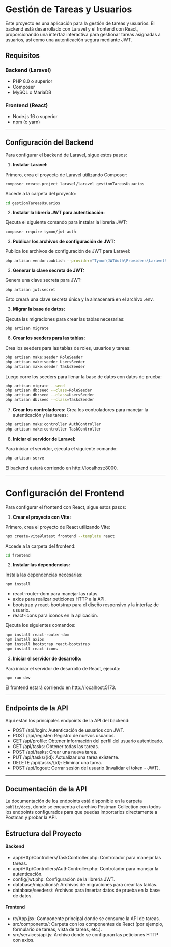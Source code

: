 
# Gestión de Tareas y Usuarios

Este proyecto es una aplicación para la gestión de tareas y usuarios. El backend está desarrollado con Laravel y el frontend con React, proporcionando una interfaz interactiva para gestionar tareas asignadas a usuarios, así como una autenticación segura mediante JWT.

## Requisitos

### Backend (Laravel)
- PHP 8.0 o superior
- Composer
- MySQL o MariaDB
### Frontend (React)
- Node.js 16 o superior
- npm (o yarn)

---
## Configuración del Backend
Para configurar el backend de Laravel, sigue estos pasos:

1. **Instalar Laravel:**

Primero, crea el proyecto de Laravel utilizando Composer:

```bash
composer create-project laravel/laravel gestionTareasUsuarios
```

Accede a la carpeta del proyecto:

```bash
cd gestionTareasUsuarios
```

2. **Instalar la librería JWT para autenticación:**

Ejecuta el siguiente comando para instalar la librería JWT:

```bash
composer require tymon/jwt-auth
```

3. **Publicar los archivos de configuración de JWT:**

Publica los archivos de configuración de JWT para Laravel:
```bash
php artisan vendor:publish --provider="Tymon\JWTAuth\Providers\LaravelServiceProvider"
```
3. **Generar la clave secreta de JWT:**

Genera una clave secreta para JWT:
```bash
php artisan jwt:secret
```
Esto creará una clave secreta única y la almacenará en el archivo .env.


3. **Migrar la base de datos:**

Ejecuta las migraciones para crear las tablas necesarias:

 ```bash
php artisan migrate
```

6. **Crear los seeders para las tablas:**

Crea los seeders para las tablas de roles, usuarios y tareas:
```bash
php artisan make:seeder RoleSeeder
php artisan make:seeder UsersSeeder
php artisan make:seeder TasksSeeder
```
Luego corre los seeders para llenar la base de datos con datos de prueba:
 ```bash
php artisan migrate --seed
php artisan db:seed --class=RoleSeeder
php artisan db:seed --class=UsersSeeder
php artisan db:seed --class=TasksSeeder
```

7. **Crear los controladores:**
Crea los controladores para manejar la autenticación y las tareas:
 ```bash
php artisan make:controller AuthController
php artisan make:controller TaskController
```

8. **Iniciar el servidor de Laravel:**

Para iniciar el servidor, ejecuta el siguiente comando:
```bash
php artisan serve
```
El backend estará corriendo en http://localhost:8000.

---

# Configuración del Frontend
Para configurar el frontend con React, sigue estos pasos:


1. **Crear el proyecto con Vite:**


Primero, crea el proyecto de React utilizando Vite:

```bash
npx create-vite@latest frontend --template react
```

Accede a la carpeta del frontend:
```bash
cd frontend
```

2. **Instalar las dependencias:**

Instala las dependencias necesarias:

 ```bash
npm install
```
- react-router-dom para manejar las rutas.
- axios para realizar peticiones HTTP a la API.
- bootstrap y react-bootstrap para el diseño responsivo y la interfaz de usuario.
- react-icons para iconos en la aplicación.

Ejecuta los siguientes comandos:

```bash
npm install react-router-dom
npm install axios
npm install bootstrap react-bootstrap
npm install react-icons
```

3. **Iniciar el servidor de desarrollo:**

Para iniciar el servidor de desarrollo de React, ejecuta:

 ```bash
npm run dev
```

El frontend estará corriendo en http://localhost:5173.

---

## Endpoints de la API
Aquí están los principales endpoints de la API del backend:

- POST /api/login: Autenticación de usuarios con JWT.
- POST /api/register: Registro de nuevos usuarios.
- GET /api/profile: Obtener información del perfil del usuario autenticado.
- GET /api/tasks: Obtener todas las tareas.
- POST /api/tasks: Crear una nueva tarea.
- PUT /api/tasks/{id}: Actualizar una tarea existente.
- DELETE /api/tasks/{id}: Eliminar una tarea.
- POST /api/logout: Cerrar sesión del usuario (invalidar el token - JWT).

--- 
## Documentación de la API
La documentación de los endpoints está disponible en la carpeta ```public/docs```, donde se encuentra el archivo Postman Collection con todos los endpoints configurados para que puedas importarlos directamente a Postman y probar la API.

## Estructura del Proyecto
#### Backend
- app/Http/Controllers/TaskController.php: Controlador para manejar las tareas.
- app/Http/Controllers/AuthController.php: Controlador para manejar la autenticación.
- config/jwt.php: Configuración de la librería JWT.
- database/migrations/: Archivos de migraciones para crear las tablas.
- database/seeders/: Archivos para insertar datos de prueba en la base de datos.
#### Frontend
- rc/App.jsx: Componente principal donde se consume la API de tareas.
- src/components/: Carpeta con los componentes de React (por ejemplo, formulario de tareas, vista de tareas, etc.).
- src/services/api.js: Archivo donde se configuran las peticiones HTTP con axios.
